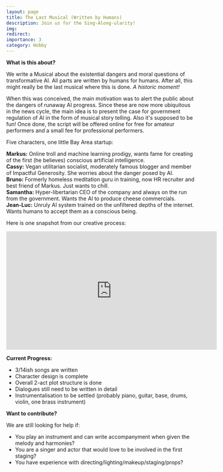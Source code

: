 ```yaml
---
layout: page
title: The Last Musical (Written by Humans)
description: Join us for the Sing-Along-ularity!
img:
redirect:
importance: 3
category: Hobby
---
```


**What is this about?**

We write a Musical about the existential dangers and moral questions of transformative AI. All parts are written by humans for humans. After all, this might really be the last musical where this is done. *A historic moment!*

When this was conceived, the main motivation was to alert the public about the dangers of runaway AI progress. Since these are now more ubiquitous in the news cycle, the main idea is to present the case for government regulation of AI in the form of musical story telling. Also it's supposed to be fun! Once done, the script will be offered online for free for amateur performers and a small fee for professional performers.

 Five characters, one little Bay Area startup:

**Markus:** Online troll and machine learning prodigy, wants fame for creating of the first (he believes) conscious artificial intelligence.<br>
**Cassy:** Vegan utilitarian socialist, moderately famous blogger and member of Impactful Generosity. She worries about the danger posed by AI.<br>
**Bruno:** Formerly homeless meditation guru in training, now HR recruiter and best friend of Markus. Just wants to chill.<br>
**Samantha:** Hyper-libertarian CEO of the company and always on the run from the government. Wants the AI to produce cheese commercials.<br>
**Jean-Luc:** Unruly AI system trained on the unfiltered depths of the internet. Wants humans to accept them as a conscious being.

Here is one snapshot from our creative process:

<iframe width="560" height="315" src="https://youtu.be/0lqtGA7RS5w?cc_load_policy=1" title="YouTube video player" frameborder="0" allow="accelerometer; autoplay; clipboard-write; encrypted-media; gyroscope; picture-in-picture; web-share" allowfullscreen></iframe>

**Current Progress:**

- 3/14ish songs are written
- Character design is complete
- Overall 2-act plot structure is done
- Dialogues still need to be written in detail
- Instrumentalisation to be settled (probably piano, guitar, base, drums, violin, one brass instrument)

**Want to contribute?**

We are still looking for help if:
- You play an instrument and can write accompanyment when given the melody and harmonies?
- You are a singer and actor that would love to be involved in the first staging?
- You have experience with directing/lighting/makeup/staging/props?
